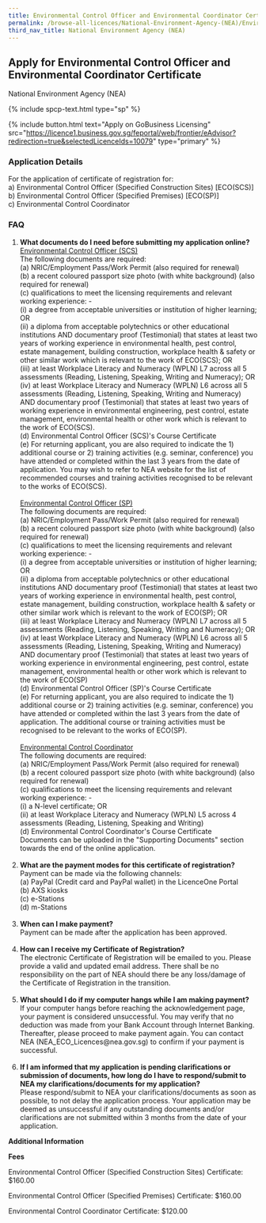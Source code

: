 ```yaml
---
title: Environmental Control Officer and Environmental Coordinator Certificate
permalink: /browse-all-licences/National-Environment-Agency-(NEA)/Environmental-Control-Officer-and-Environmental-Coordinator-Certificate
third_nav_title: National Environment Agency (NEA)
---
```


## Apply for Environmental Control Officer and Environmental Coordinator Certificate

National Environment Agency (NEA)

{% include spcp-text.html type="sp" %}

{% include button.html text="Apply on GoBusiness Licensing" src="https://licence1.business.gov.sg/feportal/web/frontier/eAdvisor?redirection=true&selectedLicenceIds=10079" type="primary" %}

<H3>Application Details</H3>

<p>For the application of certificate of registration for:<br />a) Environmental Control Officer (Specified Construction Sites) [ECO(SCS)]<br />b) Environmental Control Officer (Specified Premises) [ECO(SP)]<br />c) Environmental Control Coordinator</p>
<h3>FAQ</h3>
<ol>
<li><strong>What documents do I need before submitting my application online?</strong><br /><span style="text-decoration: underline;">Environmental Control Officer (SCS)<br /></span>The following documents are required:<br />(a) NRIC/Employment Pass/Work Permit (also required for renewal)<br />(b) a recent coloured passport size photo (with white background) (also required for renewal)<br />(c) qualifications to meet the licensing requirements and relevant working experience: -<br />    (i) a degree from acceptable universities or institution of higher learning; OR<br />    (ii) a diploma from acceptable polytechnics or other educational institutions AND documentary proof (Testimonial) that states at least two years of working experience in environmental health, pest control, estate management, building construction, workplace health & safety or other similar work which is relevant to the work of ECO(SCS); OR<br />    (iii) at least Workplace Literacy and Numeracy (WPLN) L7 across all 5 assessments (Reading, Listening, Speaking, Writing and Numeracy); OR<br />    (iv) at least Workplace Literacy and Numeracy (WPLN) L6 across all 5 assessments (Reading, Listening, Speaking, Writing and Numeracy) AND documentary proof (Testimonial) that states at least two years of working experience in environmental engineering, pest control, estate management, environmental health or other work which is relevant to the work of ECO(SCS).<br />(d) Environmental Control Officer (SCS)'s Course Certificate<br />(e) For returning applicant, you are also required to indicate the 1) additional course or 2) training activities (e.g. seminar, conference) you have attended or completed within the last 3 years from the date of application. You may wish to refer to NEA website for the list of recommended courses and training activities recognised to be relevant to the works of ECO(SCS).<span style="text-decoration: underline;"><br /></span><br /><span style="text-decoration: underline;">Environmental Control Officer (SP)</span><br />The following documents are required:<br />(a) NRIC/Employment Pass/Work Permit (also required for renewal)<br />(b) a recent coloured passport size photo (with white background) (also required for renewal)<br />(c) qualifications to meet the licensing requirements and relevant working experience: -<br />    (i) a degree from acceptable universities or institution of higher learning; OR<br />    (ii) a diploma from acceptable polytechnics or other educational institutions AND documentary proof (Testimonial) that states at least two years of working experience in environmental health, pest control, estate management, building construction, workplace health & safety or other similar work which is relevant to the work of ECO(SP); OR<br />    (iii) at least Workplace Literacy and Numeracy (WPLN) L7 across all 5 assessments (Reading, Listening, Speaking, Writing and Numeracy); OR<br />    (iv) at least Workplace Literacy and Numeracy (WPLN) L6 across all 5 assessments (Reading, Listening, Speaking, Writing and Numeracy) AND documentary proof (Testimonial) that states at least two years of working experience in environmental engineering, pest control, estate management, environmental health or other work which is relevant to the work of ECO(SP)<br />(d) Environmental Control Officer (SP)'s Course Certificate<br />(e) For returning applicant, you are also required to indicate the 1) additional course or 2) training activities (e.g. seminar, conference) you have attended or completed within the last 3 years from the date of application. The additional course or training activities must be recognised to be relevant to the works of ECO(SP).<br /><br /><span style="text-decoration: underline;">Environmental Control Coordinator</span><br />The following documents are required:<br />(a) NRIC/Employment Pass/Work Permit (also required for renewal)<br />(b) a recent coloured passport size photo (with white background) (also required for renewal)<br />(c) qualifications to meet the licensing requirements and relevant working experience: -<br />    (i) a N-level certificate; OR<br />    (ii) at least Workplace Literacy and Numeracy (WPLN) L5 across 4 assessments (Reading, Listening, Speaking and Writing)<br />(d) Environmental Control Coordinator's Course Certificate<br />Documents can be uploaded in the "Supporting Documents" section towards the end of the online application.<br /><br /></li>
<li><strong>What are the payment modes for this certificate of registration?<br /></strong>Payment can be made via the following channels:<br />(a) PayPal (Credit card and PayPal wallet) in the LicenceOne Portal<br />(b) AXS kiosks<br />(c) e-Stations<br />(d) m-Stations<strong><br /><br /></strong></li>
<li><strong>When can I make payment?<br /></strong>Payment can be made after the application has been approved.<br /><br /></li>
<li><strong>How can I receive my Certificate of Registration?<br /></strong>The electronic Certificate of Registration will be emailed to you. Please provide a valid and updated email address. There shall be no responsibility on the part of NEA should there be any loss/damage of the Certificate of Registration in the transition.<br /><strong><br /></strong></li>
<li><strong>What should I do if my computer hangs while I am making payment?<br /></strong>If your computer hangs before reaching the acknowledgement page, your payment is considered unsuccessful. You may verify that no deduction was made from your Bank Account through Internet Banking. Thereafter, please proceed to make payment again. You can contact NEA (NEA_ECO_Licences@nea.gov.sg) to confirm if your payment is successful.<br /><strong><br /></strong></li>
<li><strong>If I am informed that my application is pending clarifications or submission of documents, how long do I have to respond/submit to NEA my clarifications/documents for my application?<br /></strong>Please respond/submit to NEA your clarifications/documents as soon as possible, to not delay the application process. Your application may be deemed as unsuccessful if any outstanding documents and/or clarifications are not submitted within 3 months from the date of your application.<strong><br /></strong></li>
</ol>

<strong>Additional Information</strong>

<p><strong>Fees<br /></strong></p>
<p>Environmental Control Officer (Specified Construction Sites) Certificate: $160.00</p>
<p>Environmental Control Officer (Specified Premises) Certificate: $160.00</p>
<p>Environmental Control Coordinator Certificate: $120.00</p>


